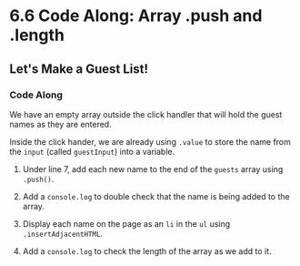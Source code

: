 # 6.6 Code Along: Array .push and .length

## Let's Make a Guest List!

### Code Along
We have an empty array outside the click handler that will hold the guest names as they are entered.

Inside the click hander, we are already using `.value` to store the name from the `input` (called `guestInput`) into a variable.

1. Under line 7, add each new name to the end of the `guests` array using `.push()`.

2. Add a `console.log` to double check that the name is being added to the array.

3. Display each name on the page as an `li` in the `ul` using `.insertAdjacentHTML`.

4. Add a `console.log` to check the length of the array as we add to it.